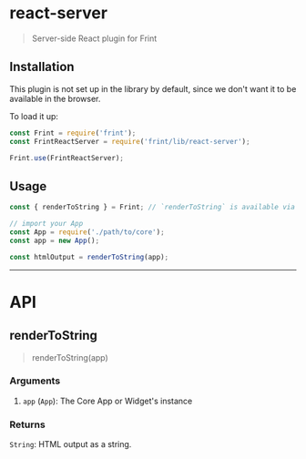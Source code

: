 # react-server

> Server-side React plugin for Frint

## Installation

This plugin is not set up in the library by default, since we don't want it to be available in the browser.

To load it up:

```js
const Frint = require('frint');
const FrintReactServer = require('frint/lib/react-server');

Frint.use(FrintReactServer);
```

## Usage

```js
const { renderToString } = Frint; // `renderToString` is available via the plugin

// import your App
const App = require('./path/to/core');
const app = new App();

const htmlOutput = renderToString(app);
```

---

# API

## renderToString

> renderToString(app)

### Arguments

1. `app` (`App`): The Core App or Widget's instance

### Returns

`String`: HTML output as a string.
